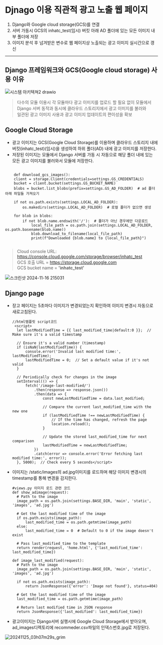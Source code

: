 # Djnago 이용 직관적 광고 노출 웹 페이지

1. Django와 Google cloud storage(GCS)를 연결
2. 서버 가동시 GCS의 inhatc_test(임시) 버킷 아래 AD 폴더에 있는 모든 이미지 내부 폴더에 저장
3. 이미지 분석 후 넘겨받은 변수로 웹 페이지상 노출되는 광고 이미지 실시간으로 갱신

<hr>

## Django 프레임워크와 GCS(Google cloud storage) 사용 이유

![시스템 아키텍쳐2 drawio](https://github.com/user-attachments/assets/28bc40cc-b495-4bb4-84ec-bd550786ea16)

> 다수의 모듈 이용시 각 모듈마다 광고 이미지를 업로드 할 필요 없이 모듈에서  
> Django 서버 동작과 동시에 클라우드 스토리지에서 광고 이미지를 불러와  
> 일관된 광고 이미지 사용과 광고 이미지 업데이트의 편이성을 확보

## Google Cloud Storage

- 광고 이미지는 GCS(Google Cloud Storage)를 이용하며 클라우드 스토리지 내에 버킷(inhatc_test)(임시)을 생성하여 하위 폴더(AD) 내에 광고 이미지를 저장한다.
- 저장된 이미지는 모듈에서 Django 서버를 가동 시 자동으로 해당 폴더 내에 있는 모든 광고 이미지를 불러와서 모듈에 저장한다.
<pre>
  <code>
    def download_gcs_images():
    client = storage.Client(credentials=settings.GS_CREDENTIALS)
    bucket = client.bucket(settings.GS_BUCKET_NAME)
    blobs = bucket.list_blobs(prefix=settings.GS_AD_FOLDER)  # ad 폴더 아래 파일들 가져오기

    if not os.path.exists(settings.LOCAL_AD_FOLDER):
        os.makedirs(settings.LOCAL_AD_FOLDER)  # 로컬 폴더가 없으면 생성

    for blob in blobs:
        if not blob.name.endswith('/'):  # 폴더가 아닌 경우에만 다운로드
            local_file_path = os.path.join(settings.LOCAL_AD_FOLDER, os.path.basename(blob.name))
            blob.download_to_filename(local_file_path)
            print(f"Downloaded {blob.name} to {local_file_path}")
  </code>
</pre>

> Cloud console URL: https://console.cloud.google.com/storage/browser/inhatc_test   
> GCS 호출 URL = https://storage.cloud.google.com   
> GCS bucket name = **'inhatc_test'**

![스크린샷 2024-11-16 215031](https://github.com/user-attachments/assets/ca7a7602-7a6d-42f3-94e9-06214bc62fb4)



## Django page

- 장고 페이지는 5초마다 이미지가 변경되었는지 확인하여 이미지 변경시 자동으로 새로고침된다.
  ```
  //html템플릿 script코드
   <script>
    let lastModifiedTime = {{ last_modified_time|default:0 }};  // Make sure it's a valid timestamp

    // Ensure it's a valid number (timestamp)
    if (isNaN(lastModifiedTime)) {
        console.error('Invalid last modified time:', lastModifiedTime);
        lastModifiedTime = 0;  // Set a default value if it's not valid
    }

    // Periodically check for changes in the image
    setInterval(() => {
        fetch('/image-last-modified/')
            .then(response => response.json())
            .then(data => {
                const newLastModifiedTime = data.last_modified;

                // Compare the current last_modified_time with the new one
                if (lastModifiedTime !== newLastModifiedTime) {
                    // If the time has changed, refresh the page
                    location.reload();
                }

                // Update the stored last_modified_time for next comparison
                lastModifiedTime = newLastModifiedTime;
            })
            .catch(error => console.error('Error fetching last modified time:', error));
    }, 5000);  // Check every 5 seconds</script>
  ```
- 이미지는 /static/images의 ad.jpg이미지를 로드하며 해당 이미지 변경시의 timestamp를 통해 변경을 감지한다.
  ```
  #views.py 이미지 로드 관련 코드
  def show_adimage(request):
    # Path to the image
    image_path = os.path.join(settings.BASE_DIR, 'main', 'static', 'images', 'ad.jpg')
    
    # Get the last modified time of the image
    if os.path.exists(image_path):
        last_modified_time = os.path.getmtime(image_path)
    else:
        last_modified_time = 0  # Default to 0 if the image doesn't exist

    # Pass last_modified_time to the template
    return render(request, 'home.html', {'last_modified_time': last_modified_time})

  def image_last_modified(request):
    # Path to the image
    image_path = os.path.join(settings.BASE_DIR, 'main', 'static', 'images', 'ad.jpg')

    if not os.path.exists(image_path):
        return JsonResponse({'error': 'Image not found'}, status=404)
    
    # Get the last modified time of the image
    last_modified_time = os.path.getmtime(image_path)
    
    # Return last modified time in JSON response
    return JsonResponse({'last_modified': last_modified_time})
   ```
- 광고이미지는 Django서버 실행시에 Google Cloud Storage에서 받아오며, ad_images디렉토리에 recommeder.csv파일의 인덱스번호.jpg로 저장된다.

![20241125_03h07m29s_grim](https://github.com/user-attachments/assets/39a4d74a-e9a4-48d4-a069-ffda924cb5b5)

